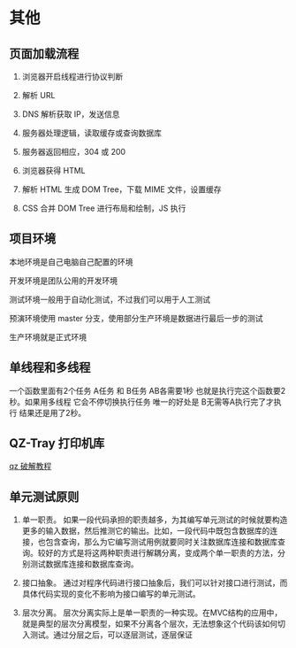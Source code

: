 # 其他

## 页面加载流程

1. 浏览器开启线程进行协议判断

2. 解析 URL

3. DNS 解析获取 IP，发送信息

4. 服务器处理逻辑，读取缓存或查询数据库

5. 服务器返回相应，304 或 200

6. 浏览器获得 HTML

7. 解析 HTML 生成 DOM Tree，下载 MIME 文件，设置缓存

8. CSS 合并 DOM Tree 进行布局和绘制，JS 执行

## 项目环境

本地环境是自己电脑自己配置的环境

开发环境是团队公用的开发环境

测试环境一般用于自动化测试，不过我们可以用于人工测试

预演环境使用 master 分支，使用部分生产环境是数据进行最后一步的测试

生产环境就是正式环境

## 单线程和多线程

一个函数里面有2个任务 A任务 和 B任务  AB各需要1秒 也就是执行完这个函数要2秒。如果用多线程 它会不停切换执行任务 唯一的好处是 B无需等A执行完了才执行 结果还是用了2秒。

## QZ-Tray 打印机库

[qz 破解教程](https://medium.com/@buddhiv/how-to-directly-print-from-your-browser-using-qz-tray-6c86ccd7b3f9)

## 单元测试原则

1. 单一职责。 如果一段代码承担的职责越多，为其编写单元测试的时候就要构造更多的输入数据，然后推测它的输出。比如，一段代码中既包含数据库的连接，也包含查询，那么为它编写测试用例就要同时关注数据库连接和数据库查询。较好的方式是将这两种职责进行解耦分离，变成两个单一职责的方法，分别测试数据库连接和数据库查询。

2. 接口抽象。 通过对程序代码进行接口抽象后，我们可以针对接口进行测试，而具体代码实现的变化不影响为接口编写的单元测试。

3. 层次分离。 层次分离实际上是单一职责的一种实现。在MVC结构的应用中，就是典型的层次分离模型，如果不分离各个层次，无法想象这个代码该如何切入测试。通过分层之后，可以逐层测试，逐层保证
